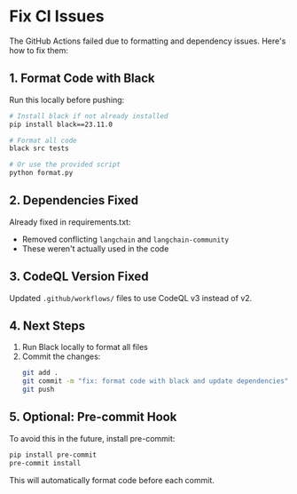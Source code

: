 # Fix CI Issues

The GitHub Actions failed due to formatting and dependency issues. Here's how to fix them:

## 1. Format Code with Black

Run this locally before pushing:

```bash
# Install black if not already installed
pip install black==23.11.0

# Format all code
black src tests

# Or use the provided script
python format.py
```

## 2. Dependencies Fixed

Already fixed in requirements.txt:
- Removed conflicting `langchain` and `langchain-community` 
- These weren't actually used in the code

## 3. CodeQL Version Fixed

Updated `.github/workflows/` files to use CodeQL v3 instead of v2.

## 4. Next Steps

1. Run Black locally to format all files
2. Commit the changes:
   ```bash
   git add .
   git commit -m "fix: format code with black and update dependencies"
   git push
   ```

## 5. Optional: Pre-commit Hook

To avoid this in the future, install pre-commit:

```bash
pip install pre-commit
pre-commit install
```

This will automatically format code before each commit.